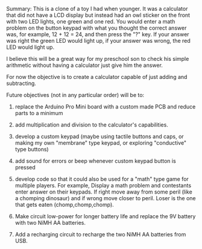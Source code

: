 Summary:
This is a clone of a toy I had when younger.  It was a calculator 
that did not have a LCD display but instead had an owl sticker on
the front with two LED lights, one green and one red.  You would 
enter a math problem on the button keypad with what you thought 
the correct answer was, for example, 12 + 12 = 24, and then press 
the "?" key.  If your answer was right the green LED would light 
up, if your answer was wrong, the red LED would light up.

I believe this will be a great way for my preschool son to check 
his simple arithmetic without having a calculator just give him 
the answer.

For now the objective is to create a calculator capable of just 
adding and subtracting.

Future objectives (not in any particular order) will be to: 

1) replace the Arduino Pro Mini board with a custom made PCB and
   reduce parts to a minimum
   
2) add multiplication and division to the calculator's 
   capabilities.  
   
3) develop a custom keypad (maybe using tactile buttons and caps,
   or making my own "membrane" type keypad, or exploring "conductive"
   type buttons)

4) add sound for errors or beep whenever custom keypad button is 
   pressed
   
5) develop code so that it could also be used for a "math" type 
   game for multiple players.  For example, Display a math
   problem and contestants enter answer on their keypads. 
   If right move away from some peril (like a chomping 
   dinosaur) and if wrong move closer to peril.  Loser is the one 
   that gets eaten (chomp,chomp,chomp).

6) Make circuit low-power for longer battery life and replace the 9V 
   battery with two NiMH AA batteries.

7) Add a recharging circuit to recharge the two NiMH AA batteries 
   from USB.
